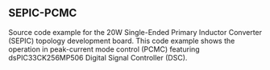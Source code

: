 ## SEPIC-PCMC
Source code example for the 20W Single-Ended Primary Inductor Converter (SEPIC) topology development board.
This code example shows the operation in peak-current mode control (PCMC) featuring dsPIC33CK256MP506 Digital Signal Controller (DSC).

